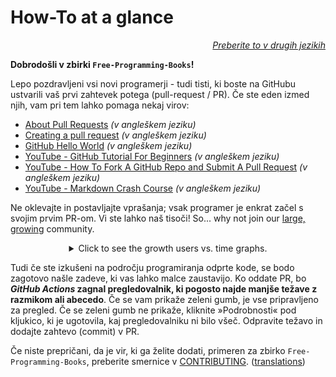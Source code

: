 # How-To at a glance

<div align="right" markdown="1">

*[Preberite to v drugih jezikih](README.md#translations)*

</div>

**Dobrodošli v zbirki `Free-Programming-Books`!**

Lepo pozdravljeni vsi novi programerji - tudi tisti, ki boste na GitHubu ustvarili vaš prvi zahtevek potega (pull-request / PR). Če ste eden izmed njih, vam pri tem lahko pomaga nekaj virov:

* [About Pull Requests](https://docs.github.com/en/pull-requests/collaborating-with-pull-requests/proposing-changes-to-your-work-with-pull-requests/about-pull-requests) *(v angleškem jeziku)*
* [Creating a pull request](https://docs.github.com/en/pull-requests/collaborating-with-pull-requests/proposing-changes-to-your-work-with-pull-requests/creating-a-pull-request) *(v angleškem jeziku)*
* [GitHub Hello World](https://docs.github.com/en/get-started/quickstart/hello-world) *(v angleškem jeziku)*
* [YouTube - GitHub Tutorial For Beginners](https://www.youtube.com/watch?v=0fKg7e37bQE) *(v angleškem jeziku)*
* [YouTube - How To Fork A GitHub Repo and Submit A Pull Request](https://www.youtube.com/watch?v=G1I3HF4YWEw) *(v angleškem jeziku)*
* [YouTube - Markdown Crash Course](https://www.youtube.com/watch?v=HUBNt18RFbo) *(v angleškem jeziku)*


Ne oklevajte in postavljajte vprašanja; vsak programer je enkrat začel s svojim prvim PR-om. Vi ste lahko naš tisoči! So... why not join our [large, growing](https://www.apiseven.com/en/contributor-graph?chart=contributorOverTime&repo=ebookfoundation/free-programming-books) community.

<details align="center" markdown="1">
<summary>Click to see the growth users vs. time graphs.</summary>

[![EbookFoundation/free-programming-books's Contributor over time Graph](https://contributor-overtime-api.apiseven.com/contributors-svg?chart=contributorOverTime&repo=ebookfoundation/free-programming-books)](https://www.apiseven.com/en/contributor-graph?chart=contributorOverTime&repo=ebookfoundation/free-programming-books)

[![EbookFoundation/free-programming-books's Monthly Active Contributors graph](https://contributor-overtime-api.apiseven.com/contributors-svg?chart=contributorMonthlyActivity&repo=ebookfoundation/free-programming-books)](https://www.apiseven.com/en/contributor-graph?chart=contributorMonthlyActivity&repo=ebookfoundation/free-programming-books)

</details>

Tudi če ste izkušeni na področju programiranja odprte kode, se bodo zagotovo našle zadeve, ki vas lahko malce zaustavijo. Ko oddate PR, bo ***GitHub Actions* zagnal pregledovalnik, ki pogosto najde manjše težave z razmikom ali abecedo**. Če se vam prikaže zeleni gumb, je vse pripravljeno za pregled. Če se zeleni gumb ne prikaže, kliknite »Podrobnosti« pod kljukico, ki je ugotovila, kaj pregledovalniku ni bilo všeč. Odpravite težavo in dodajte zahtevo (commit) v PR.

Če niste prepričani, da je vir, ki ga želite dodati, primeren za zbirko `Free-Programming-Books`, preberite smernice v [CONTRIBUTING](CONTRIBUTING.md). ([translations](README.md#translations))
